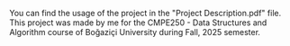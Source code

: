 You can find the usage of the project in the "Project Description.pdf" file.
This project was made by me for the CMPE250 - Data Structures and Algorithm course of Boğaziçi University during Fall, 2025 semester.
